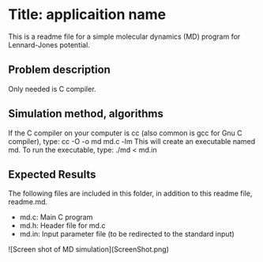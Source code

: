 # Title: applicaition name
This is a readme file for a simple molecular dynamics (MD) program 
for Lennard-Jones potential.
## Problem description
Only needed is C compiler.
## Simulation method, algorithms
If the C compiler on your computer is cc (also common is gcc for Gnu C 
compiler), type:
cc -O -o md md.c -lm
This will create an executable named md. To run the executable, type:
./md < md.in
## Expected Results
The following files are included in this folder, in addition to this readme 
file, readme.md.
<ul>
<li>md.c: Main C program</li>
<li>md.h: Header file for md.c</li>
<li>md.in: Input parameter file (to be redirected to the standard input)</li>
</ul>
![Screen shot of MD simulation](ScreenShot.png)
